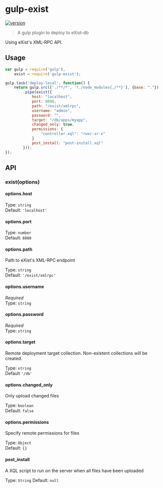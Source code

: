 # gulp-exist

[![version](https://img.shields.io/npm/v/vinyl-ftp.svg)](https://www.npmjs.com/package/vinyl-ftp)

> A gulp plugin to deploy to eXist-db 

Using eXist's XML-RPC API.

## Usage

```js
var	gulp = require('gulp'),
	exist = require('gulp-exist');

gulp.task('deploy-local', function() {
	return gulp.src(['./**/*', '!./node_modules{,/**}'], {base: "."})
		.pipe(exist({
			host: "localhost",
			port: 8080,
			path: "/exist/xmlrpc",
			username: "admin",
			password: "",
			target: "/db/apps/myapp",
			changed_only: true,
			permissions: {
				"controller.xql": "rwxr-xr-x"
			}
 			post_install: "post-install.xql"
		}));
});
```

## API

### exist(options)

#### options.host

Type: `string`  
Default: `'localhost'`

#### options.port

Type: `number`  
Default: `8080`

#### options.path

Path to eXist's XML-RPC endpoint

Type: `string`  
Default: `'/exist/xmlrpc'`

#### options.username

*Required*  
Type: `string`

#### options.password

*Required*  
Type: `string`

#### options.target

Remote deployment target collection. Non-existent collections will be created.

Type: `string`  
Default `'/db'`

#### options.changed_only

Only upload changed files

Type: `boolean`  
Default: `false`

#### options.permissions

Specify remote permissions for files

Type: `Object`  
Default: `{}`

#### post_install

A XQL script to run on the server when all files have been uploaded

Type: `String`
Default: `null`
